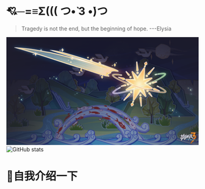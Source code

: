 # 💘─=≡Σ((( つ•̀ 3 •́)つ
> Tragedy is not the end, but the beginning of hope.  ---Elysia

![pic_1](pic_1.png "Magic Gardens")
![GitHub stats](https://github-readme-stats.vercel.app/api?username=HerrscherHuman&show_icons=true)
# 🍻自我介绍一下
